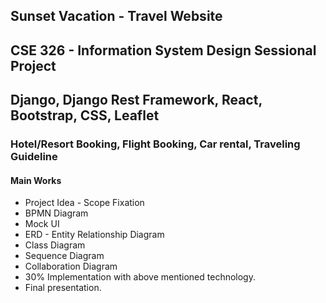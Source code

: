 ## Sunset Vacation - Travel Website
## CSE 326 - Information System Design Sessional Project
## Django, Django Rest Framework, React, Bootstrap, CSS, Leaflet
### Hotel/Resort Booking, Flight Booking, Car rental, Traveling Guideline
#### Main Works
* Project Idea - Scope Fixation
* BPMN Diagram
* Mock UI
* ERD - Entity Relationship Diagram
* Class Diagram
* Sequence Diagram
* Collaboration Diagram
* 30% Implementation with above mentioned technology.
* Final presentation.